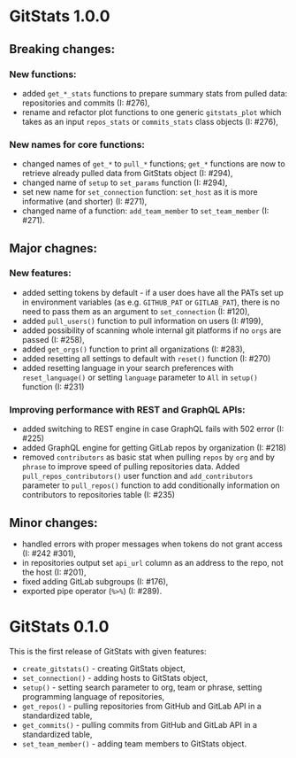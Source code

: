 # GitStats 1.0.0

## Breaking changes:

### New functions:

- added `get_*_stats` functions to prepare summary stats from pulled data: repositories and commits (I: #276),
- rename and refactor plot functions to one generic `gitstats_plot` which takes as an input `repos_stats` or `commits_stats` class objects (I: #276),

### New names for core functions:

- changed names of `get_*` to `pull_*` functions; `get_*` functions are now to retrieve already pulled data from GitStats object (I: #294),
- changed name of `setup` to `set_params` function (I: #294),
- set new name for `set_connection` function: `set_host` as it is more informative (and shorter) (I: #271),
- changed name of a function: `add_team_member` to `set_team_member` (I: #271).

## Major chagnes:

### New features:

- added setting tokens by default - if a user does have all the PATs set up in environment variables (as e.g. `GITHUB_PAT` or `GITLAB_PAT`), there is no need to pass them as an argument to `set_connection` (I: #120),
- added `pull_users()` function to pull information on users (I: #199),
- added possibility of scanning whole internal git platforms if no `orgs` are passed (I: #258),
- added `get_orgs()` function to print all organizations (I: #283),
- added resetting all settings to default with `reset()` function (I: #270)
- added resetting language in your search preferences with `reset_language()` or setting `language` parameter to `All` in `setup()` function (I: #231)

### Improving performance with REST and GraphQL APIs:

- added switching to REST engine in case GraphQL fails with 502 error (I: #225)
- added GraphQL engine for getting GitLab repos by organization (I: #218)
- removed `contributors` as basic stat when pulling `repos` by `org` and by `phrase` to improve speed of pulling repositories data. Added `pull_repos_contributors()` user function and `add_contributors` parameter to `pull_repos()` function to add conditionally information on contributors to repositories table (I: #235)

## Minor changes:

- handled errors with proper messages when tokens do not grant access (I: #242 #301),
- in repositories output set `api_url` column as an address to the repo, not the host (I: #201),
- fixed adding GitLab subgroups (I: #176),
- exported pipe operator (`%>%`) (I: #289).

# GitStats 0.1.0

This is the first release of GitStats with given features:

- `create_gitstats()` - creating GitStats object,
- `set_connection()` - adding hosts to GitStats object,
- `setup()` - setting search parameter to org, team or phrase, setting programming language of repositories,
- `get_repos()` - pulling repositories from GitHub and GitLab API in a standardized table,
- `get_commits()` - pulling commits from GitHub and GitLab API in a standardized table,
- `set_team_member()` - adding team members to GitStats object.
